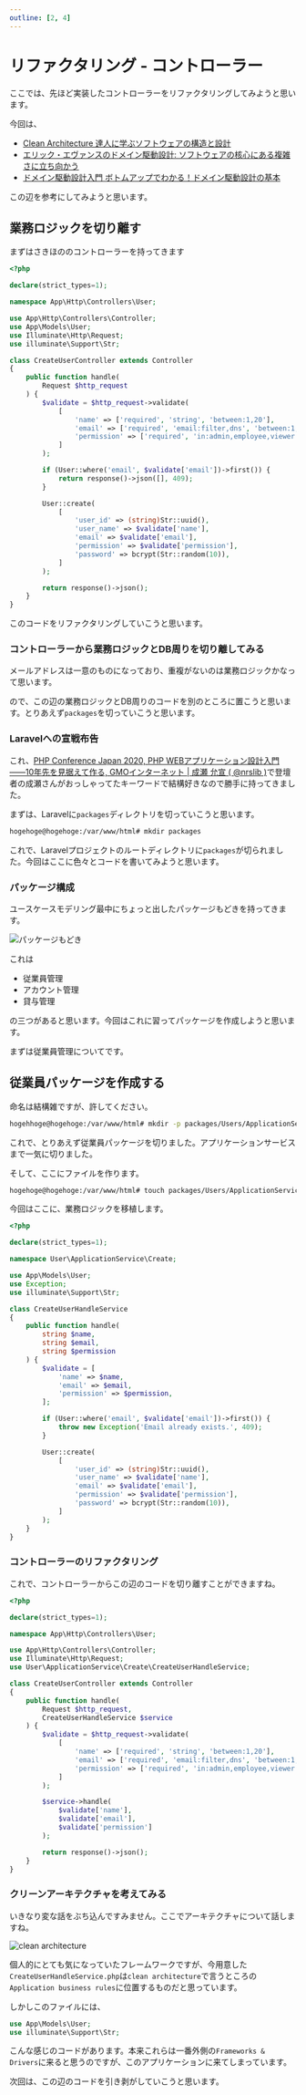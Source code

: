 ```yaml
---
outline: [2, 4]
---
```


# リファクタリング - コントローラー

ここでは、先ほど実装したコントローラーをリファクタリングしてみようと思います。

今回は、

* [Clean Architecture 達人に学ぶソフトウェアの構造と設計](https://www.amazon.co.jp/Clean-Architecture-%E9%81%94%E4%BA%BA%E3%81%AB%E5%AD%A6%E3%81%B6%E3%82%BD%E3%83%95%E3%83%88%E3%82%A6%E3%82%A7%E3%82%A2%E3%81%AE%E6%A7%8B%E9%80%A0%E3%81%A8%E8%A8%AD%E8%A8%88-Robert-C-Martin/dp/4048930656)
* [エリック・エヴァンスのドメイン駆動設計: ソフトウェアの核心にある複雑さに立ち向かう](https://www.amazon.co.jp/%E3%82%A8%E3%83%AA%E3%83%83%E3%82%AF%E3%83%BB%E3%82%A8%E3%83%B4%E3%82%A1%E3%83%B3%E3%82%B9%E3%81%AE%E3%83%89%E3%83%A1%E3%82%A4%E3%83%B3%E9%A7%86%E5%8B%95%E8%A8%AD%E8%A8%88-Architects%E2%80%99Archive-%E3%82%BD%E3%83%95%E3%83%88%E3%82%A6%E3%82%A7%E3%82%A2%E9%96%8B%E7%99%BA%E3%81%AE%E5%AE%9F%E8%B7%B5-%E3%82%A8%E3%83%AA%E3%83%83%E3%82%AF%E3%83%BB%E3%82%A8%E3%83%B4%E3%82%A1%E3%83%B3%E3%82%B9/dp/4798121967?__mk_ja_JP=%E3%82%AB%E3%82%BF%E3%82%AB%E3%83%8A&crid=3MK56G7TOWRFG&dib=eyJ2IjoiMSJ9.14X9aNnAuDMjLncVF-NaRdIpoCsskHQWLhmKC8J81ibBWnzrYMcExIb3oJrFZzJO7uuNIF3fa_up0-xCeMRy6k5zW9uuP5mpWMyqus_wF0HgX6mcJj_EiIasnfrg0yjhvHqmdkopSQD_X-O47n8uw110l1nPzvgAq2DXaKq7Go9KRkK6juHJDIsdPrgnvlDC2R8ORUOpJn7nERAc0STwFaw8bsgCn-ZshgNffu1LoXY.WR-lGK2sA_5Bpk7PYnCnDwBxw6BHl5HvQTB0BKbXPYw&dib_tag=se&keywords=%E3%83%89%E3%83%A1%E3%82%A4%E3%83%B3%E9%A7%86%E5%8B%95%E8%A8%AD%E8%A8%88&qid=1730247995&s=books&sprefix=%E3%83%89%E3%83%A1%E3%82%A4%E3%83%B3%E9%A7%86%E5%8B%95%E8%A8%AD%E8%A8%88,stripbooks,250&sr=1-5)
* [ドメイン駆動設計入門 ボトムアップでわかる！ドメイン駆動設計の基本](https://www.amazon.co.jp/%E3%83%89%E3%83%A1%E3%82%A4%E3%83%B3%E9%A7%86%E5%8B%95%E8%A8%AD%E8%A8%88%E5%85%A5%E9%96%80-%E3%83%9C%E3%83%88%E3%83%A0%E3%82%A2%E3%83%83%E3%83%97%E3%81%A7%E3%82%8F%E3%81%8B%E3%82%8B%EF%BC%81%E3%83%89%E3%83%A1%E3%82%A4%E3%83%B3%E9%A7%86%E5%8B%95%E8%A8%AD%E8%A8%88%E3%81%AE%E5%9F%BA%E6%9C%AC-%E6%88%90%E7%80%AC-%E5%85%81%E5%AE%A3-ebook/dp/B082WXZVPC?__mk_ja_JP=%E3%82%AB%E3%82%BF%E3%82%AB%E3%83%8A&crid=3MK56G7TOWRFG&dib=eyJ2IjoiMSJ9.14X9aNnAuDMjLncVF-NaRdIpoCsskHQWLhmKC8J81ibBWnzrYMcExIb3oJrFZzJO7uuNIF3fa_up0-xCeMRy6k5zW9uuP5mpWMyqus_wF0HgX6mcJj_EiIasnfrg0yjhvHqmdkopSQD_X-O47n8uw110l1nPzvgAq2DXaKq7Go9KRkK6juHJDIsdPrgnvlDC2R8ORUOpJn7nERAc0STwFaw8bsgCn-ZshgNffu1LoXY.WR-lGK2sA_5Bpk7PYnCnDwBxw6BHl5HvQTB0BKbXPYw&dib_tag=se&keywords=%E3%83%89%E3%83%A1%E3%82%A4%E3%83%B3%E9%A7%86%E5%8B%95%E8%A8%AD%E8%A8%88&qid=1730247995&s=books&sprefix=%E3%83%89%E3%83%A1%E3%82%A4%E3%83%B3%E9%A7%86%E5%8B%95%E8%A8%AD%E8%A8%88,stripbooks,250&sr=1-4)

この辺を参考にしてみようと思います。

## 業務ロジックを切り離す

まずはさきほののコントローラーを持ってきます

```php
<?php

declare(strict_types=1);

namespace App\Http\Controllers\User;

use App\Http\Controllers\Controller;
use App\Models\User;
use Illuminate\Http\Request;
use illuminate\Support\Str;

class CreateUserController extends Controller
{
    public function handle(
        Request $http_request
    ) {
        $validate = $http_request->validate(
            [
                'name' => ['required', 'string', 'between:1,20'],
                'email' => ['required', 'email:filter,dns', 'between:1,100'],
                'permission' => ['required', 'in:admin,employee,viewer', 'between:1,100'],
            ]
        );

        if (User::where('email', $validate['email'])->first()) {
            return response()->json([], 409);
        }

        User::create(
            [
                'user_id' => (string)Str::uuid(),
                'user_name' => $validate['name'],
                'email' => $validate['email'],
                'permission' => $validate['permission'],
                'password' => bcrypt(Str::random(10)),
            ]
        );

        return response()->json();
    }
}
```

このコードをリファクタリングしていこうと思います。

### コントローラーから業務ロジックとDB周りを切り離してみる

メールアドレスは一意のものになっており、重複がないのは業務ロジックかなって思います。

ので、この辺の業務ロジックとDB周りのコードを別のところに置こうと思います。とりあえず`packages`を切っていこうと思います。

### Laravelへの宣戦布告

これ、[PHP Conference Japan 2020, PHP WEBアプリケーション設計入門――10年先を見据えて作る, GMOインターネット | 成瀬 允宣 ( @nrslib )](https://www.youtube.com/watch?v=UTKJ-Lgn3aI&t=2513s)で登壇者の成瀬さんがおっしゃってたキーワードで結構好きなので勝手に持ってきました。

まずは、Laravelに`packages`ディレクトリを切っていこうと思います。

```bash
hogehoge@hogehoge:/var/www/html# mkdir packages
```

これで、Laravelプロジェクトのルートディレクトリに`packages`が切られました。今回はここに色々とコードを書いてみようと思います。

### パッケージ構成

ユースケースモデリング最中にちょっと出したパッケージもどきを持ってきます。

![パッケージもどき](/3-admin-usecase.png)

これは

* 従業員管理
* アカウント管理
* 貸与管理

の三つがあると思います。今回はこれに習ってパッケージを作成しようと思います。

まずは従業員管理についてです。

## 従業員パッケージを作成する

命名は結構雑ですが、許してください。


```bash
hogehhoge@hogehoge:/var/www/html# mkdir -p packages/Users/ApplicationService/Create
```

これで、とりあえず従業員パッケージを切りました。アプリケーションサービスまで一気に切りました。

そして、ここにファイルを作ります。

```bash
hogehoge@hogehoge:/var/www/html# touch packages/Users/ApplicationService/Create/CreateUserHandleService.php
```

今回はここに、業務ロジックを移植します。


```php
<?php

declare(strict_types=1);

namespace User\ApplicationService\Create;

use App\Models\User;
use Exception;
use illuminate\Support\Str;

class CreateUserHandleService
{
    public function handle(
        string $name,
        string $email,
        string $permission
    ) {
        $validate = [
            'name' => $name,
            'email' => $email,
            'permission' => $permission,
        ];

        if (User::where('email', $validate['email'])->first()) {
            throw new Exception('Email already exists.', 409);
        }

        User::create(
            [
                'user_id' => (string)Str::uuid(),
                'user_name' => $validate['name'],
                'email' => $validate['email'],
                'permission' => $validate['permission'],
                'password' => bcrypt(Str::random(10)),
            ]
        );
    }
}
```

### コントローラーのリファクタリング

これで、コントローラーからこの辺のコードを切り離すことができますね。

```php
<?php

declare(strict_types=1);

namespace App\Http\Controllers\User;

use App\Http\Controllers\Controller;
use Illuminate\Http\Request;
use User\ApplicationService\Create\CreateUserHandleService;

class CreateUserController extends Controller
{
    public function handle(
        Request $http_request,
        CreateUserHandleService $service
    ) {
        $validate = $http_request->validate(
            [
                'name' => ['required', 'string', 'between:1,20'],
                'email' => ['required', 'email:filter,dns', 'between:1,100'],
                'permission' => ['required', 'in:admin,employee,viewer', 'between:1,100'],
            ]
        );

        $service->handle(
            $validate['name'],
            $validate['email'],
            $validate['permission']
        );

        return response()->json();
    }
}
```

### クリーンアーキテクチャを考えてみる

いきなり変な話をぶち込んですみません。ここでアーキテクチャについて話しますね。

![clean architecture](/clean-architecture.png)

個人的にとても気になっていたフレームワークですが、今用意した`CreateUserHandleService.php`は`clean architecture`で言うところの`Application business rules`に位置するものだと思っています。

しかしこのファイルには、

```php
use App\Models\User;
use illuminate\Support\Str;
```

こんな感じのコードがあります。本来これらは一番外側の`Frameworks & Drivers`に来ると思うのですが、このアプリケーションに来てしまっています。

次回は、この辺のコードを引き剥がしていこうと思います。
